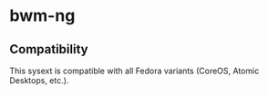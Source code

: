 # bwm-ng

## Compatibility

This sysext is compatible with all Fedora variants (CoreOS, Atomic Desktops,
etc.).
